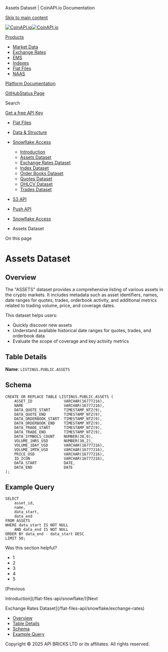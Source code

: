 Assets Dataset | CoinAPI.io Documentation




[Skip to main content](#__docusaurus_skipToContent_fallback)

[![CoinAPI.io](/img/logo.svg)![CoinAPI.io](/img/logo.svg)](https://www.coinapi.io)

[Products](/flat-files-api/snowflake/assets)

* [Market Data](/market-data/)
* [Exchange Rates](/exchange-rates-api/)
* [EMS](/ems-api/)
* [Indexes](/indexes-api/)
* [Flat Files](/flat-files-api/)
* [NAAS](/naas-api/)

[Platform Documentation](/general/authentication)

[GitHub](https://github.com/api-bricks/api-bricks-sdk)[Status Page](https://status.coinapi.io)

Search

[Get a free API Key](https://console.coinapi.io/?link=/apikeys/create)

* [Flat Files](/flat-files-api/)
* [Data & Structure](/flat-files-api/data-types/)
* [Snowflake Access](/flat-files-api/snowflake/)

  + [Introduction](/flat-files-api/snowflake/)
  + [Assets Dataset](/flat-files-api/snowflake/assets)
  + [Exchange Rates Dataset](/flat-files-api/snowflake/exchange-rates)
  + [Index Dataset](/flat-files-api/snowflake/index-data)
  + [Order Books Dataset](/flat-files-api/snowflake/orderbooks)
  + [Quotes Dataset](/flat-files-api/snowflake/quotes)
  + [OHLCV Dataset](/flat-files-api/snowflake/ohlcv)
  + [Trades Dataset](/flat-files-api/snowflake/trades)
* [S3 API](/flat-files-api/s3-api/)
* [Push API](/flat-files-api/rest-api/push-api)

* [Snowflake Access](/flat-files-api/snowflake/)
* Assets Dataset

On this page

Assets Dataset
==============

Overview[​](/flat-files-api/snowflake/assets#overview "Direct link to Overview")
--------------------------------------------------------------------------------

The "ASSETS" dataset provides a comprehensive listing of various assets in the crypto markets. It includes metadata such as asset identifiers, names, date ranges for quotes, trades, orderbook activity, and additional metrics related to trading volume, price, and coverage dates.

This dataset helps users:

* Quickly discover new assets
* Understand available historical date ranges for quotes, trades, and orderbook data
* Evaluate the scope of coverage and key activity metrics

Table Details[​](/flat-files-api/snowflake/assets#table-details "Direct link to Table Details")
-----------------------------------------------------------------------------------------------

**Name**: `LISTINGS.PUBLIC.ASSETS`

Schema[​](/flat-files-api/snowflake/assets#schema "Direct link to Schema")
--------------------------------------------------------------------------

```
CREATE OR REPLACE TABLE LISTINGS.PUBLIC.ASSETS (  
    ASSET_ID              VARCHAR(16777216),  
    NAME                  VARCHAR(16777216),  
    DATA_QUOTE_START      TIMESTAMP_NTZ(9),  
    DATA_QUOTE_END        TIMESTAMP_NTZ(9),  
    DATA_ORDERBOOK_START  TIMESTAMP_NTZ(9),  
    DATA_ORDERBOOK_END    TIMESTAMP_NTZ(9),  
    DATA_TRADE_START      TIMESTAMP_NTZ(9),  
    DATA_TRADE_END        TIMESTAMP_NTZ(9),  
    DATA_SYMBOLS_COUNT    NUMBER(38,0),  
    VOLUME_1HRS_USD       NUMBER(38,2),  
    VOLUME_1DAY_USD       VARCHAR(16777216),  
    VOLUME_1MTH_USD       VARCHAR(16777216),  
    PRICE_USD             VARCHAR(16777216),  
    ID_ICON               VARCHAR(16777216),  
    DATA_START            DATE,  
    DATA_END              DATE  
);
```

Example Query[​](/flat-files-api/snowflake/assets#example-query "Direct link to Example Query")
-----------------------------------------------------------------------------------------------

```
SELECT   
    asset_id,   
    name,   
    data_start,   
    data_end  
FROM ASSETS  
WHERE data_start IS NOT NULL  
    AND data_end IS NOT NULL  
ORDER BY data_end - data_start DESC  
LIMIT 50;
```

Was this section helpful?

* 1
* 2
* 3
* 4
* 5

[Previous

Introduction](/flat-files-api/snowflake/)[Next

Exchange Rates Dataset](/flat-files-api/snowflake/exchange-rates)

* [Overview](/flat-files-api/snowflake/assets#overview)
* [Table Details](/flat-files-api/snowflake/assets#table-details)
* [Schema](/flat-files-api/snowflake/assets#schema)
* [Example Query](/flat-files-api/snowflake/assets#example-query)

Copyright © 2025 API BRICKS LTD or its affiliates. All rights reserved.